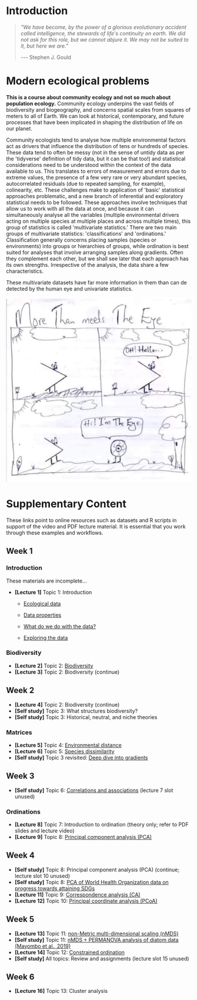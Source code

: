 # Introduction

> *"We have become, by the power of a glorious evolutionary accident called intelligence, the stewards of life's continuity on earth. We did not ask for this role, but we cannot abjure it. We may not be suited to it, but here we are."*
>
> --- Stephen J. Gould

# Modern ecological problems

**This is a course about community ecology and not so much about population ecology.** Community ecology underpins the vast fields of biodiversity and biogeography, and concerns spatial scales from squares of meters to all of Earth. We can look at historical, contemporary, and future processes that have been implicated in shaping the distribution of life on our planet.

Community ecologists tend to analyse how multiple environmental factors act as drivers that influence the distribution of tens or hundreds of species. These data tend to often be messy (not in the sense of untidy data as per the 'tidyverse' definition of tidy data, but it can be that too!) and statistical considerations need to be understood within the context of the data available to us. This translates to errors of measurement and errors due to extreme values, the presence of a few very rare or very abundant species, autocorrelated residuals (due to repeated sampling, for example), colinearity, etc. These challenges make to application of 'basic' statistical approaches problematic, and a new branch of inferential and exploratory statistical needs to be followed. These approaches involve techniques that allow us to work with all the data at once, and because it can simultaneously analyse all the variables (multiple environmental drivers acting on multiple species at multiple places and across multiple times), this group of statistics is called 'multivariate statistics.' There are two main groups of multivariate statistics: 'classifications' and 'ordinations.' Classification generally concerns placing samples (species or environments) into groups or hierarchies of groups, while ordination is best suited for analyses that involve arranging samples along gradients. Often they complement each other, but we shall see later that each approach has its own strengths. Irrespective of the analysis, the data share a few characteristics.

These multivariate datasets have far more information in them than can de detected by the human eye and univariate statistics.

![More than meets the eye](Resources/more_than_meets_the_eye.jpeg)

# Supplementary Content

These links point to online resources such as datasets and R scripts in support of the video and PDF lecture material. It is essential that you work through these examples and workflows.

## Week 1

### Introduction

These materials are incomplete...

-   **[Lecture 1]** Topic 1: Introduction

    -   [Ecological data](https://nbviewer.jupyter.org/github/ajsmit/Quantitative_Ecology/blob/main/jupyter_lab/Topic_1-ecological_data.ipynb)

    -   [Data properties](https://nbviewer.jupyter.org/github/ajsmit/Quantitative_Ecology/blob/main/jupyter_lab/Topic_1-data_properties.ipynb)

    -   [What do we do with the data?](https://nbviewer.jupyter.org/github/ajsmit/Quantitative_Ecology/blob/main/jupyter_lab/Topic_1-doing_data.ipynb)

    -   [Exploring the data](https://nbviewer.jupyter.org/github/ajsmit/Quantitative_Ecology/blob/main/jupyter_lab/Topic_1-exploring_data.ipynb)

### Biodiversity

-   **[Lecture 2]** Topic 2: [Biodiversity](https://github.com/ajsmit/Quantitative_Ecology/blob/main/jupyter_lab/Topic_2-biodiversity.ipynb)
-   **[Lecture 3]** Topic 2: Biodiversity (continue)

## Week 2

-   **[Lecture 4]** Topic 2: Biodiversity (continue)
-   **[Self study]** Topic 3: What structures biodiversity?
-   **[Self study]** Topic 3: Historical, neutral, and niche theories

### Matrices

-   **[Lecture 5]** Topic 4: [Environmental distance](https://github.com/ajsmit/Quantitative_Ecology/blob/main/jupyter_lab/Topic_4-environmental_distance.ipynb)
-   **[Lecture 6]** Topic 5: [Species dissimilarity](https://github.com/ajsmit/Quantitative_Ecology/blob/main/jupyter_lab/Topic_5-species_dissimilarity.ipynb)
-   **[Self study]** Topic 3 revisited: [Deep dive into gradients](https://github.com/ajsmit/Quantitative_Ecology/blob/main/jupyter_lab/Topic_3-deep_dive_into_gradients.ipynb)

## Week 3

-   **[Self study]** Topic 6: [Correlations and associations](https://github.com/ajsmit/Quantitative_Ecology/blob/main/jupyter_lab/Topic_6-correlations_and_associations.ipynb) (lecture 7 slot unused)

### Ordinations

-   **[Lecture 8]** Topic 7: Introduction to ordination (theory only; refer to PDF slides and lecture video)
-   **[Lecture 9]** Topic 8: [Principal component analysis (PCA)](https://github.com/ajsmit/Quantitative_Ecology/blob/main/jupyter_lab/Topic_8-PCA.ipynb)

## Week 4

-   **[Self study]** Topic 8: Principal component analysis (PCA) (continue; lecture slot 10 unused)
-   **[Self study]** Topic 8: [PCA of World Health Organization data on progress towards attaining SDGs](https://github.com/ajsmit/Quantitative_Ecology/blob/main/jupyter_lab/Topic_8-PCA-SDG-example.ipynb)
-   **[Lecture 11]** Topic 9: [Correspondence analysis (CA)](https://github.com/ajsmit/Quantitative_Ecology/blob/main/jupyter_lab/Topic_9-CA.ipynb)
-   **[Lecture 12]** Topic 10: [Principal coordinate analysis (PCoA)](https://github.com/ajsmit/Quantitative_Ecology/blob/main/jupyter_lab/Topic_10-PCoA.ipynb)

## Week 5

-   **[Lecture 13]** Topic 11: [non-Metric multi-dimensional scaling (nMDS)](https://github.com/ajsmit/Quantitative_Ecology/blob/main/jupyter_lab/Topic_11-nMDS.ipynb)
-   **[Self study]** Topic 11: [nMDS + PERMANOVA analysis of diatom data (Mayombo et al., 2019)](https://github.com/ajsmit/Quantitative_Ecology/blob/main/jupyter_lab/Topic_11-nMDS-Diatom_analysis.ipynb)
-   **[Lecture 14]** Topic 12: [Constrained ordination](https://github.com/ajsmit/Quantitative_Ecology/blob/main/jupyter_lab/Topic_12-Constrained_ordination.ipynb)
-   **[Self study]** All topics: Review and assignments (lecture slot 15 unused)

## Week 6

-   **[Lecture 16]** Topic 13: Cluster analysis
